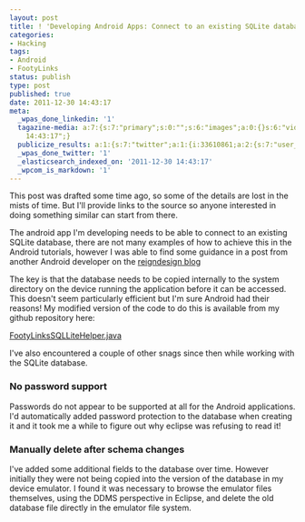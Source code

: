 ```yaml
---
layout: post
title: ! 'Developing Android Apps: Connect to an existing SQLite database'
categories:
- Hacking
tags:
- Android
- FootyLinks
status: publish
type: post
published: true
date: 2011-12-30 14:43:17
meta:
  _wpas_done_linkedin: '1'
  tagazine-media: a:7:{s:7:"primary";s:0:"";s:6:"images";a:0:{}s:6:"videos";a:0:{}s:11:"image_count";s:1:"0";s:6:"author";s:8:"12339140";s:7:"blog_id";s:8:"11998060";s:9:"mod_stamp";s:19:"2011-12-30
    14:43:17";}
  publicize_results: a:1:{s:7:"twitter";a:1:{i:33610861;a:2:{s:7:"user_id";s:12:"michael_hook";s:7:"post_id";s:18:"152761703438893057";}}}
  _wpas_done_twitter: '1'
  _elasticsearch_indexed_on: '2011-12-30 14:43:17'
  _wpcom_is_markdown: '1'
---
```

This post was drafted some time ago, so some of the details are lost in the mists of time. But I'll provide links to the source so anyone interested in doing something similar can start from there.

The android app I'm developing needs to be able to connect to an existing SQLite database, there are not many examples of how to achieve this in the Android tutorials, however I was able to find some guidance in a post from another Android developer on the <a href="http://www.reigndesign.com/blog/using-your-own-sqlite-database-in-android-applications/">reigndesign blog</a>

The key is that the database needs to be copied internally to the system directory on the device running the application before it can be accessed. This doesn't seem particularly efficient but I'm sure Android had their reasons! My modified version of the code to do this is available from my github repository here:

<a href="https://github.com/MikeHook/FootyLinks/blob/master/AndroidApp/src/mhook/FootyLinks/Data/FootyLinksSQLLiteHelper.java">FootyLinksSQLLiteHelper.java</a>

I've also encountered a couple of other snags since then while working with the SQLite database.

<h3>No password support</h3>

Passwords do not appear to be supported at all for the Android applications. I'd automatically added password protection to the database when creating it and it took me a while to figure out why eclipse was refusing to read it!

<h3>Manually delete after schema changes</h3>

I've added some additional fields to the database over time. However initially they were not being copied into the version of the database in my device emulator. I found it was necessary to browse the emulator files themselves, using the DDMS perspective in Eclipse, and delete the old database file directly in the emulator file system.
